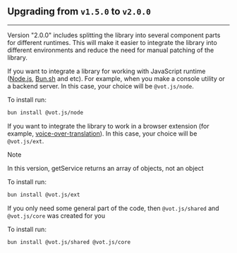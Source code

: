 ## Upgrading from `v1.5.0` to `v2.0.0`

---

Version "2.0.0" includes splitting the library into several component parts for different runtimes. This will make it easier to integrate the library into different environments and reduce the need for manual patching of the library.

If you want to integrate a library for working with JavaScript runtime ([Node.js](https://nodejs.org/), [Bun.sh](https://bun.sh/) and etc). For example, when you make a console utility or a backend server. In this case, your choice will be `@vot.js/node`.

To install run:

```bash
bun install @vot.js/node
```

If you want to integrate the library to work in a browser extension (for example, [voice-over-translation](https://github.com/ilyhalight/voice-over-translation)). In this case, your choice will be `@vot.js/ext`.

> [!NOTE]
> In this version, getService returns an array of objects, not an object

To install run:

```bash
bun install @vot.js/ext
```

If you only need some general part of the code, then `@vot.js/shared` and `@vot.js/core` was created for you

To install run:

```bash
bun install @vot.js/shared @vot.js/core
```
